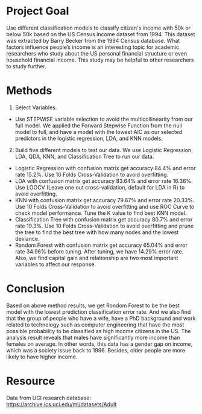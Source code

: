 # Project Goal
Use different classification models to classify citizen's income with 50k or below 50k based on the US Census income dataset from 1994. This dataset was extracted by Barry Becker from the 1994 Census database. What factors influence people’s income is an interesting topic for academic researchers who study about the US personal financial structure or even household financial income. This study may be helpful to other researchers to study further. 

# Methods
1. Select Variables.  
- Use STEPWISE variable selection to avoid the multicollinearity from our full model. We applied the Forward Stepwise Function from the null model to full, and have a model with the lowest AIC as our selected predictors in the logistic regression, LDA, and KNN models.  

2. Build five different models to test our data. We use Logistic Regression, LDA, QDA, KNN, and Classification Tree to run our data.  
- Logistic Regression with confusion matrix get accuracy 84.4% and error rate 15.2%. Use 10 Folds Cross-Validation to avoid overfitting.  
- LDA with confusion matrix get accuracy 83.64% and error rate 16.36%.  Use LOOCV (Leave one out cross-validation, default for LDA in R) to avoid overfitting.
- KNN with confusion matrix get accuracy 79.67% and error rate 20.33%. Use 10 Folds Cross-Validation to avoid overfitting and use ROC Curve to check model performance. Tune the K value to find best KNN model.  
- Classification Tree with confusion matrix get accuracy 80.7% and error rate 19.3%. Use 10 Folds Cross-Validation to avoid overfitting and prune the tree to find the best tree with how many nodes and the lowest deviance.
- Random Forest with confusion matrix get accuracy 65.04% and error rate 34.96% before tuning. After tuning, we have 14.29% error rate. Also, we find capital gain and relationship are two most important variables to affect our response.

# Conclusion
Based on above method results, we get Rondom Forest to be the best model with the lowest prediction classification error rate. And we also find that the group of people who have a wife, have a PhD background and work  related to technology such as computer engineering that have the most possible probability to be classified as high income citizens in the US. The analysis result reveals that males have significantly more income than females on average. In other words, this data has a gender gap on income, which was a society issue back to 1996. Besides, older people are more likely to have higher income.  

# Resource
Data from UCI research database: https://archive.ics.uci.edu/ml/datasets/Adult
